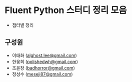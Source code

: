 # Fluent Python 스터디 정리 모음
* 챕터별 정리

## 구성원

* 이태화 (alghost.lee@gmail.com)
* 한웅희 (polishedwh@gmail.com)
* 조윤장 (badhorror@gmail.com)
* 정성수 (meseji87@gmail.com)
